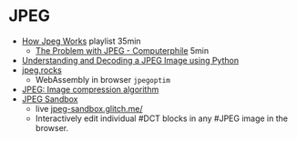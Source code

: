 JPEG
====

* [How Jpeg Works](https://www.youtube.com/playlist?list=PLzH6n4zXuckoAod3z31QEST1ZaizBuNHh) playlist 35min
    * [The Problem with JPEG - Computerphile](https://www.youtube.com/watch?v=yBX8GFqt6GA) 5min
* [Understanding and Decoding a JPEG Image using Python](https://yasoob.me/posts/understanding-and-writing-jpeg-decoder-in-python/)
* [jpeg.rocks](https://jpeg.rocks/)
    * WebAssembly in browser `jpegoptim`
* [JPEG: Image compression algorithm](http://pi.math.cornell.edu/~web6140/TopTenAlgorithms/JPEG.html)
* [JPEG Sandbox](https://github.com/OmarShehata/jpeg-sandbox)
    * live [jpeg-sandbox.glitch.me/](https://jpeg-sandbox.glitch.me/)
    * Interactively edit individual #DCT blocks in any #JPEG image in the browser. 